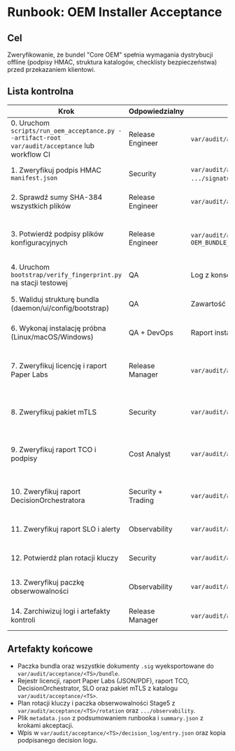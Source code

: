 # Runbook: OEM Installer Acceptance

## Cel
Zweryfikowanie, że bundel "Core OEM" spełnia wymagania dystrybucji offline (podpisy HMAC, struktura katalogów, checklisty bezpieczeństwa) przed przekazaniem klientowi.

## Lista kontrolna
| Krok | Odpowiedzialny | Artefakty | Akceptacja |
| --- | --- | --- | --- |
| 0. Uruchom `scripts/run_oem_acceptance.py --artifact-root var/audit/acceptance` lub workflow CI | Release Engineer | `var/audit/acceptance/<TS>/metadata.json`, log CLI | Wszystkie kroki oznaczone jako `ok`, brak statusów `failed` |
| 1. Zweryfikuj podpis HMAC `manifest.json` | Security | `var/audit/acceptance/<TS>/bundle/manifest.json`, `.../signatures/manifest.json.sig`, klucz HMAC | `OEM_BUNDLE_HMAC_KEY` potwierdzony, podpis poprawny |
| 2. Sprawdź sumy SHA-384 wszystkich plików | Release Engineer | `var/audit/acceptance/<TS>/bundle/manifest.json` | Porównanie sum zakończone bez różnic |
| 3. Potwierdź podpisy plików konfiguracyjnych | Release Engineer | `var/audit/acceptance/<TS>/bundle/signatures/config/*.sig`, `OEM_BUNDLE_HMAC_KEY` | Dokumenty `.sig` zawierają prawidłowy `payload` oraz podpis `HMAC-SHA384` |
| 4. Uruchom `bootstrap/verify_fingerprint.py` na stacji testowej | QA | Log z konsoli, fingerprint urządzenia | Skrypt kończy się sukcesem, fingerprint zgodny |
| 5. Waliduj strukturę bundla (daemon/ui/config/bootstrap) | QA | Zawartość archiwum z `var/audit/acceptance/<TS>/bundle` | Katalogi kompletne, brak plików tymczasowych |
| 6. Wykonaj instalację próbna (Linux/macOS/Windows) | QA + DevOps | Raport instalacyjny, logi systemowe | Daemon i UI uruchamiają się poprawnie |
| 7. Zweryfikuj licencję i raport Paper Labs | Release Manager | `var/audit/acceptance/<TS>/license`, `.../paper_labs` | Licencja zawiera poprawny fingerprint/profil, raport Paper Labs bez naruszeń |
| 8. Zweryfikuj pakiet mTLS | Security | `var/audit/acceptance/<TS>/mtls` | Certyfikaty ważne, zgodne z polityką CN/O, rotacja wpisana |
| 9. Zweryfikuj raport TCO i podpisy | Cost Analyst | `var/audit/acceptance/<TS>/tco` | Raport CSV/PDF/JSON istnieje, dokumenty `.sig` ważne, alerty w normie |
| 10. Zweryfikuj raport DecisionOrchestratora | Security + Trading | `var/audit/acceptance/<TS>/decision` | Raport smoke podpisany, brak odrzuconych decyzji krytycznych |
| 11. Zweryfikuj raport SLO i alerty | Observability | `var/audit/acceptance/<TS>/slo` | Raport zawiera status `pass`, podpis HMAC poprawny |
| 12. Potwierdź plan rotacji kluczy | Security | `var/audit/acceptance/<TS>/rotation` | Plan JSON istnieje, terminy rotacji aktualne |
| 13. Zweryfikuj paczkę obserwowalności | Observability | `var/audit/acceptance/<TS>/observability` | Archiwum `.tar.gz` oraz podpis poprawne |
| 14. Zarchiwizuj logi i artefakty kontroli | Release Manager | `var/audit/acceptance/<TS>/decision_log`, raport PDF | Wpis w decision log podpisany, link do raportu |

## Artefakty końcowe
- Paczka bundla oraz wszystkie dokumenty `.sig` wyeksportowane do `var/audit/acceptance/<TS>/bundle`.
- Rejestr licencji, raport Paper Labs (JSON/PDF), raport TCO, DecisionOrchestrator, SLO oraz pakiet mTLS z katalogu `var/audit/acceptance/<TS>`.
- Plan rotacji kluczy i paczka obserwowalności Stage5 z `var/audit/acceptance/<TS>/rotation` oraz `.../observability`.
- Plik `metadata.json` z podsumowaniem runbooka i `summary.json` z krokami akceptacji.
- Wpis w `var/audit/acceptance/<TS>/decision_log/entry.json` oraz kopia podpisanego decision logu.
